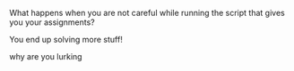 What happens when you are not careful while running the script that gives you your assignments?  
  
You end up solving more stuff!

why are you lurking

